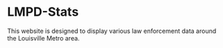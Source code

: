 # LMPD-Stats
This website is designed to display various law enforcement data around the Louisville Metro area.
